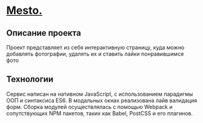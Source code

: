 # [**Mesto.**](https://gb040.github.io/mesto-js/ "Ссылка на проект") 

## Описание проекта
Проект представляет из себя интерактивную страницу, куда можно добавлять фотографии, удалять их и ставить лайки понравившимся фото 

## Технологии
Сервис написан на нативном JavaScript, с использованием парадигмы ООП и синтаксиса ES6. В модальных окнах реализована лайв валидация форм. Сборка модулей осуществлялась c помощью Webpack и сопутствующих NPM пакетов, таких как Babel, PostCSS и его плагинов.
